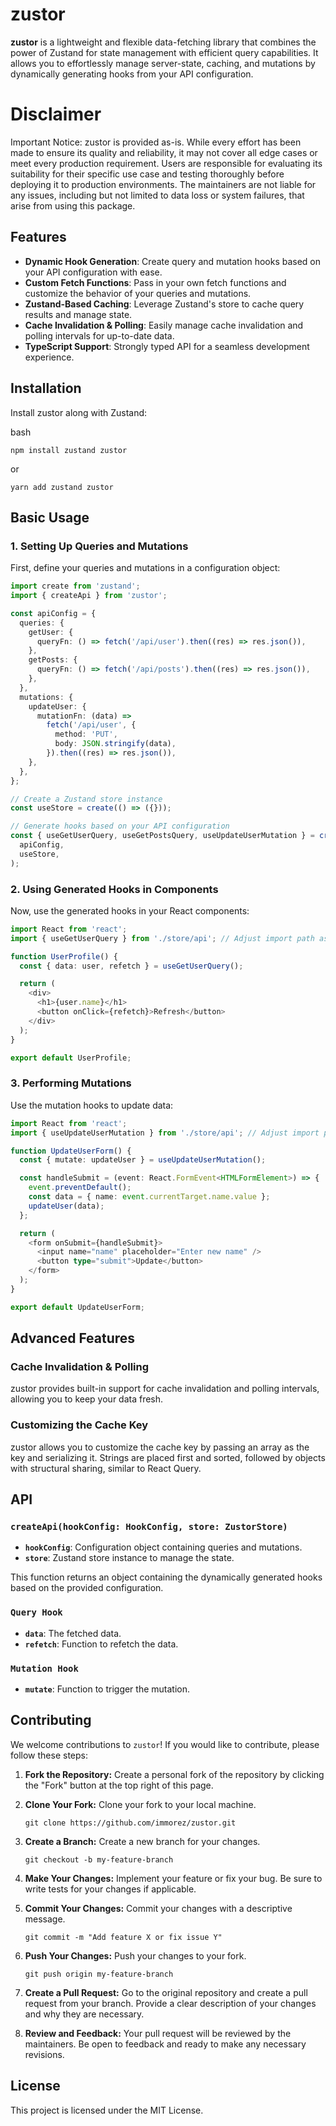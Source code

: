 # zustor

**zustor** is a lightweight and flexible data-fetching library that combines the power of Zustand for state management with efficient query capabilities. It allows you to effortlessly manage server-state, caching, and mutations by dynamically generating hooks from your API configuration.

# Disclaimer

Important Notice: zustor is provided as-is. While every effort has been made to ensure its quality and reliability, it may not cover all edge cases or meet every production requirement. Users are responsible for evaluating its suitability for their specific use case and testing thoroughly before deploying it to production environments. The maintainers are not liable for any issues, including but not limited to data loss or system failures, that arise from using this package.

## Features

- **Dynamic Hook Generation**: Create query and mutation hooks based on your API configuration with ease.
- **Custom Fetch Functions**: Pass in your own fetch functions and customize the behavior of your queries and mutations.
- **Zustand-Based Caching**: Leverage Zustand's store to cache query results and manage state.
- **Cache Invalidation & Polling**: Easily manage cache invalidation and polling intervals for up-to-date data.
- **TypeScript Support**: Strongly typed API for a seamless development experience.

## Installation

Install zustor along with Zustand:

bash

`npm install zustand zustor`

or

`yarn add zustand zustor`

## Basic Usage

### 1\. Setting Up Queries and Mutations

First, define your queries and mutations in a configuration object:

```typescript
import create from 'zustand';
import { createApi } from 'zustor';

const apiConfig = {
  queries: {
    getUser: {
      queryFn: () => fetch('/api/user').then((res) => res.json()),
    },
    getPosts: {
      queryFn: () => fetch('/api/posts').then((res) => res.json()),
    },
  },
  mutations: {
    updateUser: {
      mutationFn: (data) =>
        fetch('/api/user', {
          method: 'PUT',
          body: JSON.stringify(data),
        }).then((res) => res.json()),
    },
  },
};

// Create a Zustand store instance
const useStore = create(() => ({}));

// Generate hooks based on your API configuration
const { useGetUserQuery, useGetPostsQuery, useUpdateUserMutation } = createApi(
  apiConfig,
  useStore,
);
```

### 2\. Using Generated Hooks in Components

Now, use the generated hooks in your React components:

```typescript
import React from 'react';
import { useGetUserQuery } from './store/api'; // Adjust import path as needed

function UserProfile() {
  const { data: user, refetch } = useGetUserQuery();

  return (
    <div>
      <h1>{user.name}</h1>
      <button onClick={refetch}>Refresh</button>
    </div>
  );
}

export default UserProfile;
```

### 3\. Performing Mutations

Use the mutation hooks to update data:

```typescript
import React from 'react';
import { useUpdateUserMutation } from './store/api'; // Adjust import path as needed

function UpdateUserForm() {
  const { mutate: updateUser } = useUpdateUserMutation();

  const handleSubmit = (event: React.FormEvent<HTMLFormElement>) => {
    event.preventDefault();
    const data = { name: event.currentTarget.name.value };
    updateUser(data);
  };

  return (
    <form onSubmit={handleSubmit}>
      <input name="name" placeholder="Enter new name" />
      <button type="submit">Update</button>
    </form>
  );
}

export default UpdateUserForm;

```

## Advanced Features

### Cache Invalidation & Polling

zustor provides built-in support for cache invalidation and polling intervals, allowing you to keep your data fresh.

### Customizing the Cache Key

zustor allows you to customize the cache key by passing an array as the key and serializing it. Strings are placed first and sorted, followed by objects with structural sharing, similar to React Query.

## API

### `createApi(hookConfig: HookConfig, store: ZustorStore)`

- **`hookConfig`**: Configuration object containing queries and mutations.
- **`store`**: Zustand store instance to manage the state.

This function returns an object containing the dynamically generated hooks based on the provided configuration.

### `Query Hook`

- **`data`**: The fetched data.
- **`refetch`**: Function to refetch the data.

### `Mutation Hook`

- **`mutate`**: Function to trigger the mutation.

## Contributing

We welcome contributions to `zustor`! If you would like to contribute, please follow these steps:

1.  **Fork the Repository:** Create a personal fork of the repository by clicking the "Fork" button at the top right of this page.

2.  **Clone Your Fork:** Clone your fork to your local machine.

    `git clone https://github.com/immorez/zustor.git`

3.  **Create a Branch:** Create a new branch for your changes.

    `git checkout -b my-feature-branch`

4.  **Make Your Changes:** Implement your feature or fix your bug. Be sure to write tests for your changes if applicable.

5.  **Commit Your Changes:** Commit your changes with a descriptive message.

    `git commit -m "Add feature X or fix issue Y"`

6.  **Push Your Changes:** Push your changes to your fork.

    `git push origin my-feature-branch`

7.  **Create a Pull Request:** Go to the original repository and create a pull request from your branch. Provide a clear description of your changes and why they are necessary.

8.  **Review and Feedback:** Your pull request will be reviewed by the maintainers. Be open to feedback and ready to make any necessary revisions.

## License

This project is licensed under the MIT License.
